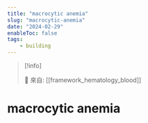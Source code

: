 ```yaml
---
title: "macrocytic anemia"
slug: "macrocytic-anemia"
date: "2024-02-29"
enableToc: false
tags:
    - building
---
```


> [!info]
>
> 🌱 來自: [[framework_hematology_blood]]

# macrocytic anemia


